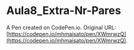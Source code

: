 # Aula8_Extra-Nr-Pares

A Pen created on CodePen.io. Original URL: [https://codepen.io/mhmaisato/pen/XWmrwzQ](https://codepen.io/mhmaisato/pen/XWmrwzQ).


